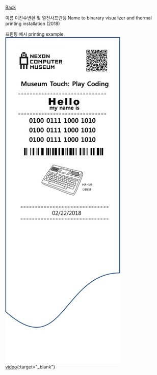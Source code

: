 [Back](../index.md)

이름 이진수변환 및 열전사프린팅 Name to binarary visualizer and thermal printing installation (2018)
  
  
프린팅 예시 printing example  
![](../img/n2b_printing_example.png)
[video](https://drive.google.com/file/d/1e2rGc_futrYHMsClwydtaxQa6nLCU-vW/view?usp=sharing){:target="_blank"}
